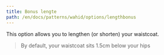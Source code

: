 ```yaml
---
title: Bonus lengte
path: /en/docs/patterns/wahid/options/lengthbonus
---
```


This option allows you to lengthen (or shorten) your waistcoat.

> By default, your waistcoat sits 1.5cm below your hips